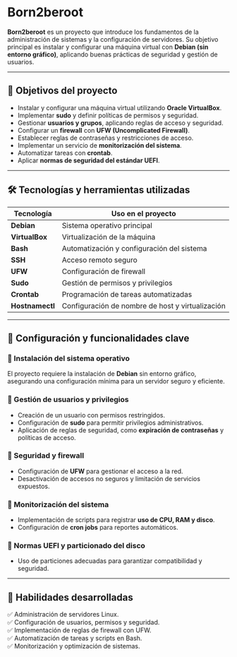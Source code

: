 # Born2beroot

**Born2beroot** es un proyecto que introduce los fundamentos de la administración de sistemas y la configuración de servidores. Su objetivo principal es instalar y configurar una máquina virtual con **Debian (sin entorno gráfico)**, aplicando buenas prácticas de seguridad y gestión de usuarios.  

---

## 📌 Objetivos del proyecto  

- Instalar y configurar una máquina virtual utilizando **Oracle VirtualBox**.  
- Implementar **sudo** y definir políticas de permisos y seguridad.  
- Gestionar **usuarios y grupos**, aplicando reglas de acceso y seguridad.  
- Configurar un **firewall** con **UFW (Uncomplicated Firewall)**.  
- Establecer reglas de contraseñas y restricciones de acceso.  
- Implementar un servicio de **monitorización del sistema**.  
- Automatizar tareas con **crontab**.  
- Aplicar **normas de seguridad del estándar UEFI**.  

---

## 🛠️ Tecnologías y herramientas utilizadas  

| Tecnología | Uso en el proyecto |
|------------|-------------------|
| **Debian** | Sistema operativo principal |
| **VirtualBox** | Virtualización de la máquina |
| **Bash** | Automatización y configuración del sistema |
| **SSH** | Acceso remoto seguro |
| **UFW** | Configuración de firewall |
| **Sudo** | Gestión de permisos y privilegios |
| **Crontab** | Programación de tareas automatizadas |
| **Hostnamectl** | Configuración de nombre de host y virtualización |

---

## 📖 Configuración y funcionalidades clave  

### 🔹 Instalación del sistema operativo  
El proyecto requiere la instalación de **Debian** sin entorno gráfico, asegurando una configuración mínima para un servidor seguro y eficiente.  

### 🔹 Gestión de usuarios y privilegios  
- Creación de un usuario con permisos restringidos.  
- Configuración de **sudo** para permitir privilegios administrativos.  
- Aplicación de reglas de seguridad, como **expiración de contraseñas** y políticas de acceso.  

### 🔹 Seguridad y firewall  
- Configuración de **UFW** para gestionar el acceso a la red.  
- Desactivación de accesos no seguros y limitación de servicios expuestos.  

### 🔹 Monitorización del sistema  
- Implementación de scripts para registrar **uso de CPU, RAM y disco**.  
- Configuración de **cron jobs** para reportes automáticos.  

### 🔹 Normas UEFI y particionado del disco  
- Uso de particiones adecuadas para garantizar compatibilidad y seguridad.  

---

## 🚀 Habilidades desarrolladas  

✅ Administración de servidores Linux.  
✅ Configuración de usuarios, permisos y seguridad.  
✅ Implementación de reglas de firewall con UFW.  
✅ Automatización de tareas y scripts en Bash.  
✅ Monitorización y optimización de sistemas.  
